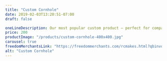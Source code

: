 ```yaml
---
title: "Custom Cornhole"
date: 2019-02-03T13:20:51-07:00
draft: false

oneLineDescription: Our most popular custom product – perfect for company events, weddings, family reunions, and more. Your order includes either laser etching or vinyl application of your custom design. You can provide your graphics or we will work with you to design it. All orders include a built-in scoreboard and bags in colors you select. Once you place your order, please contact us at cornhole@rcmakes.com to work out the design details and estimate of completion.
price: 200
productImage: "/products/custom-cornhole-400x400.jpg"
carousel: true
freedomMerchantsLink: "https://freedommerchants.com/rcmakes.html?qbinvoice=true&invoicenum=------&amt=200&desc=Custom%20Cornhole"
alt: "Custom Cornhole"
---
```


